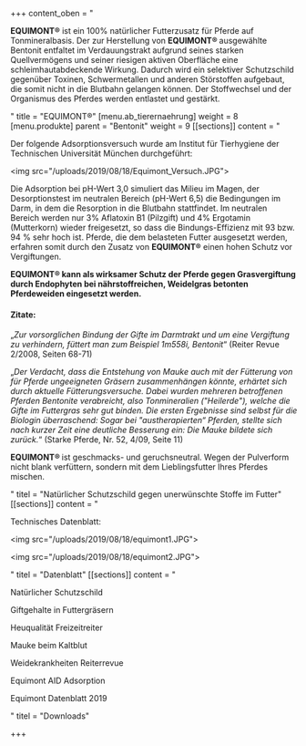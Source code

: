+++
content_oben = "<p><strong>EQUIMONT®</strong> ist ein 100% natürlicher Futterzusatz für Pferde auf Tonmineralbasis. Der zur Herstellung von <strong>EQUIMONT® </strong>ausgewählte Bentonit entfaltet im Verdauungstrakt aufgrund seines starken Quellvermögens und seiner riesigen aktiven Oberfläche eine schleimhautabdeckende Wirkung. Dadurch wird ein selektiver Schutzschild gegenüber Toxinen, Schwermetallen und anderen Störstoffen aufgebaut, die somit nicht in die Blutbahn gelangen können. Der Stoffwechsel und der Organismus des Pferdes werden entlastet und gestärkt.</p>"
title = "EQUIMONT®"
[menu.ab_tierernaehrung]
weight = 8
[menu.produkte]
parent = "Bentonit"
weight = 9
[[sections]]
content = "<p>Der folgende Adsorptionsversuch wurde am Institut für Tierhygiene der Technischen Universität München durchgeführt:</p><p><img src=\"/uploads/2019/08/18/Equimont_Versuch.JPG\"></p><p>Die Adsorption bei pH-Wert 3,0 simuliert das Milieu im Magen, der Desorptionstest im neutralen Bereich (pH-Wert 6,5) die Bedingungen im Darm, in dem die Resorption in die Blutbahn stattfindet. Im neutralen Bereich werden nur 3% Aflatoxin B1 (Pilzgift) und 4% Ergotamin (Mutterkorn) wieder freigesetzt, so dass die Bindungs-Effizienz mit 93 bzw. 94 % sehr hoch ist. Pferde, die dem belasteten Futter ausgesetzt werden, erfahren somit durch den Zusatz von <strong>EQUIMONT®</strong> einen hohen Schutz vor Vergiftungen.<br></p><p><strong>EQUIMONT® kann als wirksamer Schutz der Pferde gegen Grasvergiftung durch Endophyten bei nährstoffreichen, Weidelgras betonten Pferdeweiden eingesetzt werden.</strong></p><h4>Zitate: </h4><p>„<em>Zur vorsorglichen Bindung der Gifte im Darmtrakt und um eine Vergiftung zu verhindern, füttert man zum Beispiel 1m558i, Bentonit</em>“ (Reiter Revue 2/2008, Seiten 68-71)</p><p>„<em>Der Verdacht, dass die Entstehung von Mauke auch mit der Fütterung von für Pferde ungeeigneten Gräsern zusammenhängen könnte, erhärtet sich durch aktuelle Fütterungsversuche. Dabei wurden mehreren betroffenen Pferden Bentonite verabreicht, also Tonmineralien (\"Heilerde\"), welche die Gifte im Futtergras sehr gut binden. Die ersten Ergebnisse sind selbst für die Biologin überraschend: Sogar bei \"austherapierten“ Pferden, stellte sich nach kurzer Zeit eine deutliche Besserung ein: Die Mauke bildete sich zurück.</em>“ (Starke Pferde, Nr. 52, 4/09, Seite 11)</p><p><strong>EQUIMONT® </strong>ist geschmacks- und geruchsneutral. Wegen der Pulverform nicht blank verfüttern, sondern mit dem Lieblingsfutter Ihres Pferdes mischen.</p>"
titel = "Natürlicher Schutzschild gegen unerwünschte Stoffe im Futter"
[[sections]]
content = "<p>Technisches Datenblatt:</p><p><img src=\"/uploads/2019/08/18/equimont1.JPG\"></p><p><img src=\"/uploads/2019/08/18/equimont2.JPG\"></p>"
titel = "Datenblatt"
[[sections]]
content = "<p>Natürlicher Schutzschild</p><p>Giftgehalte in Futtergräsern</p><p>Heuqualität Freizeitreiter</p><p>Mauke beim Kaltblut</p><p>Weidekrankheiten Reiterrevue</p><p>Equimont AID Adsorption</p><p>Equimont Datenblatt 2019</p>"
titel = "Downloads"

+++
